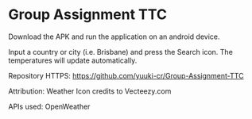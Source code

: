 # Group Assignment TTC

Download the APK and run the application on an android device.

Input a country or city (i.e. Brisbane) and press the Search icon. The temperatures will update automatically.

Repository HTTPS: https://github.com/yuuki-cr/Group-Assignment-TTC

Attribution: Weather Icon credits to Vecteezy.com

APIs used: OpenWeather
